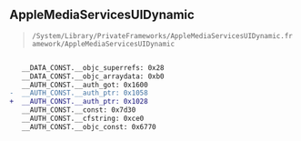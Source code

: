 ## AppleMediaServicesUIDynamic

> `/System/Library/PrivateFrameworks/AppleMediaServicesUIDynamic.framework/AppleMediaServicesUIDynamic`

```diff

   __DATA_CONST.__objc_superrefs: 0x28
   __DATA_CONST.__objc_arraydata: 0xb0
   __AUTH_CONST.__auth_got: 0x1600
-  __AUTH_CONST.__auth_ptr: 0x1058
+  __AUTH_CONST.__auth_ptr: 0x1028
   __AUTH_CONST.__const: 0x7d30
   __AUTH_CONST.__cfstring: 0xce0
   __AUTH_CONST.__objc_const: 0x6770

```
